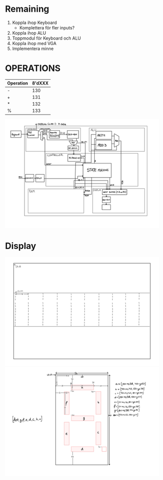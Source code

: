 # Remaining

1. Koppla ihop Keyboard
    - Komplettera för fler inputs?
2. Koppla ihop ALU
3. Toppmodul för Keyboard och ALU
4. Koppla ihop med VGA
5. Implementera minne

# OPERATIONS
|Operation  | 8'dXXX | 
|-------|-----|
| - | 130  | 
| + | 131  | 
| * | 132  | 
| % | 133  | 

![Design](_res/design.jpg)

# Display
![Display](_res/display.jpg)
![Display](_res/unit.jpg)


